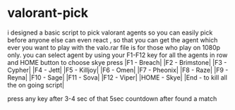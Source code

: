 # valorant-pick
i designed a basic script to pick valorant agents so you can easily pick before anyone else can even react , so that you can get the agent which ever you want to play with
the valo.rar file is for those who play on 1080p only.
you can select agent by using your F1-F12 key for all the agents in row and HOME button to choose skye
press |F1  - Breach|
|F2        - Brimstone|
|F3        - Cypher|
|F4        - Jett|
|F5        - Killjoy|
|F6        - Omen|
|F7        - Pheonix|
|F8        - Raze|
|F9        - Reyna|
|F10       - Sage|
|F11       - Sova|
|F12       - Viper|
|HOME      - Skye|
|End       - to kill all the on going script|


press any key after 3-4 sec of that 5sec countdown after found a match




